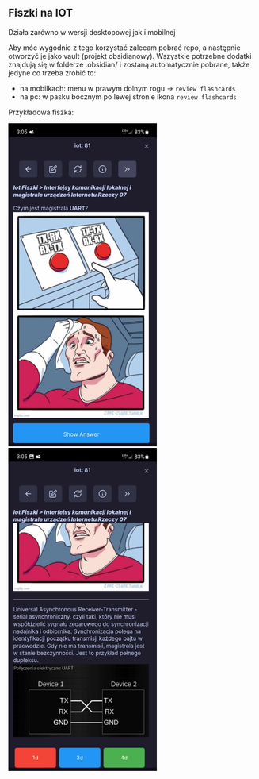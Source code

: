## Fiszki na IOT
Działa zarówno w wersji desktopowej jak i mobilnej

Aby móc wygodnie z tego korzystać zalecam pobrać repo, a następnie otworzyć je jako vault (projekt obsidianowy). 
Wszystkie potrzebne dodatki znajdują się w folderze .obsidian/ i zostaną automatycznie pobrane, także jedyne co trzeba zrobić to:
- na mobilkach: menu w prawym dolnym rogu -> `review flashcards`
- na pc: w pasku bocznym po lewej stronie ikona `review flashcards`

Przykładowa fiszka:

<img src="./FILES/1st-side.jpg" alt="1st side" style="width:300px;"/> <img src="./FILES/2nd-side.jpg" alt="2nd side" style="width:300px;"/>

